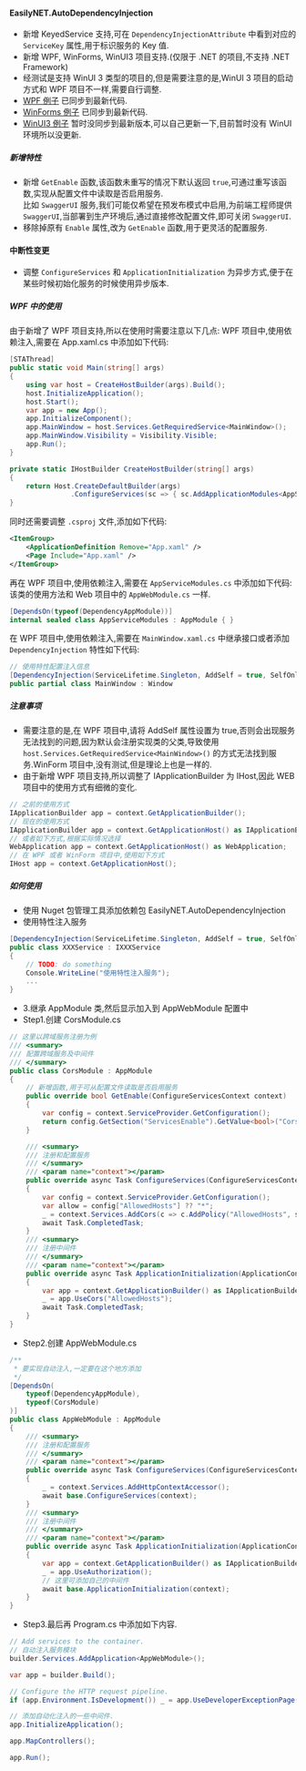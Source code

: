 #### EasilyNET.AutoDependencyInjection

-   新增 KeyedService 支持,可在 `DependencyInjectionAttribute` 中看到对应的 `ServiceKey` 属性,用于标识服务的 Key 值.
-   新增 WPF, WinForms, WinUI3 项目支持.(仅限于 .NET 的项目,不支持 .NET Framework)
-   经测试是支持 WinUI 3 类型的项目的,但是需要注意的是,WinUI 3 项目的启动方式和 WPF 项目不一样,需要自行调整.
-   [WPF 例子](https://github.com/joesdu/WpfAutoDISample) 已同步到最新代码.
-   [WinForms 例子](https://github.com/joesdu/WinFormAutoDISample) 已同步到最新代码.
-   [WinUI3 例子](https://github.com/joesdu/WinUIAutoDISample) 暂时没同步到最新版本,可以自己更新一下,目前暂时没有 WinUI 环境所以没更新.

##### 新增特性

-   新增 `GetEnable` 函数,该函数未重写的情况下默认返回 `true`,可通过重写该函数,实现从配置文件中读取是否启用服务.<br/>比如
    `SwaggerUI` 服务,我们可能仅希望在预发布模式中启用,为前端工程师提供 `SwaggerUI`,当部署到生产环境后,通过直接修改配置文件,即可关闭
    `SwaggerUI`.
-   移除掉原有 `Enable` 属性,改为 `GetEnable` 函数,用于更灵活的配置服务.

#### 中断性变更

-   调整 `ConfigureServices` 和 `ApplicationInitialization` 为异步方式,便于在某些时候初始化服务的时候使用异步版本.

##### WPF 中的使用

由于新增了 WPF 项目支持,所以在使用时需要注意以下几点:
WPF 项目中,使用依赖注入,需要在 App.xaml.cs 中添加如下代码:

```csharp
[STAThread]
public static void Main(string[] args)
{
    using var host = CreateHostBuilder(args).Build();
    host.InitializeApplication();
    host.Start();
    var app = new App();
    app.InitializeComponent();
    app.MainWindow = host.Services.GetRequiredService<MainWindow>();
    app.MainWindow.Visibility = Visibility.Visible;
    app.Run();
}

private static IHostBuilder CreateHostBuilder(string[] args)
{
    return Host.CreateDefaultBuilder(args)
               .ConfigureServices(sc => { sc.AddApplicationModules<AppServiceModules>(); });
}
```

同时还需要调整 `.csproj` 文件,添加如下代码:

```xml
<ItemGroup>
	<ApplicationDefinition Remove="App.xaml" />
	<Page Include="App.xaml" />
</ItemGroup>
```

再在 WPF 项目中,使用依赖注入,需要在 `AppServiceModules.cs` 中添加如下代码: 该类的使用方法和 Web 项目中的
`AppWebModule.cs`
一样.

```csharp
[DependsOn(typeof(DependencyAppModule))]
internal sealed class AppServiceModules : AppModule { }
```

在 WPF 项目中,使用依赖注入,需要在 `MainWindow.xaml.cs` 中继承接口或者添加 `DependencyInjection` 特性如下代码:

```csharp
// 使用特性配置注入信息
[DependencyInjection(ServiceLifetime.Singleton, AddSelf = true, SelfOnly = true)]
public partial class MainWindow : Window

```

##### 注意事项

-   需要注意的是,在 WPF 项目中,请将 AddSelf 属性设置为 true,否则会出现服务无法找到的问题,因为默认会注册实现类的父类,导致使用
    `host.Services.GetRequiredService<MainWindow>()` 的方式无法找到服务.WinForm 项目中,没有测试,但是理论上也是一样的.
-   由于新增 WPF 项目支持,所以调整了 IApplicationBuilder 为 IHost,因此 WEB 项目中的使用方式有细微的变化.

```csharp
// 之前的使用方式
IApplicationBuilder app = context.GetApplicationBuilder();
// 现在的使用方式
IApplicationBuilder app = context.GetApplicationHost() as IApplicationBuilder;
// 或者如下方式,根据实际情况选择
WebApplication app = context.GetApplicationHost() as WebApplication;
// 在 WPF 或者 WinForm 项目中,使用如下方式
IHost app = context.GetApplicationHost();
```

##### 如何使用

-   使用 Nuget 包管理工具添加依赖包 EasilyNET.AutoDependencyInjection
-   使用特性注入服务

```csharp
[DependencyInjection(ServiceLifetime.Singleton, AddSelf = true, SelfOnly = true)]
public class XXXService : IXXXService
{
    // TODO: do something
    Console.WriteLine("使用特性注入服务");
    ...
}
```

-   3.继承 AppModule 类,然后显示加入到 AppWebModule 配置中
-   Step1.创建 CorsModule.cs

```csharp
// 这里以跨域服务注册为例
/// <summary>
/// 配置跨域服务及中间件
/// </summary>
public class CorsModule : AppModule
{
    // 新增函数,用于可从配置文件读取是否启用服务
    public override bool GetEnable(ConfigureServicesContext context)
    {
        var config = context.ServiceProvider.GetConfiguration();
        return config.GetSection("ServicesEnable").GetValue<bool>("Cors");
    }

    /// <summary>
    /// 注册和配置服务
    /// </summary>
    /// <param name="context"></param>
    public override async Task ConfigureServices(ConfigureServicesContext context)
    {
        var config = context.ServiceProvider.GetConfiguration();
        var allow = config["AllowedHosts"] ?? "*";
        _ = context.Services.AddCors(c => c.AddPolicy("AllowedHosts", s => s.WithOrigins(allow.Split(",")).AllowAnyMethod().AllowAnyHeader()));
        await Task.CompletedTask;
    }
    /// <summary>
    /// 注册中间件
    /// </summary>
    /// <param name="context"></param>
    public override async Task ApplicationInitialization(ApplicationContext context)
    {
        var app = context.GetApplicationBuilder() as IApplicationBuilder;
        _ = app.UseCors("AllowedHosts");
        await Task.CompletedTask;
    }
}
```

-   Step2.创建 AppWebModule.cs

```csharp
/**
 * 要实现自动注入,一定要在这个地方添加
 */
[DependsOn(
    typeof(DependencyAppModule),
    typeof(CorsModule)
)]
public class AppWebModule : AppModule
{
    /// <summary>
    /// 注册和配置服务
    /// </summary>
    /// <param name="context"></param>
    public override async Task ConfigureServices(ConfigureServicesContext context)
    {
        _ = context.Services.AddHttpContextAccessor();
        await base.ConfigureServices(context);
    }
    /// <summary>
    /// 注册中间件
    /// </summary>
    /// <param name="context"></param>
    public override async Task ApplicationInitialization(ApplicationContext context)
    {
        var app = context.GetApplicationBuilder() as IApplicationBuilder;
        _ = app.UseAuthorization();
        // 这里可添加自己的中间件
        await base.ApplicationInitialization(context);
    }
}
```

-   Step3.最后再 Program.cs 中添加如下内容.

```csharp
// Add services to the container.
// 自动注入服务模块
builder.Services.AddApplication<AppWebModule>();

var app = builder.Build();

// Configure the HTTP request pipeline.
if (app.Environment.IsDevelopment()) _ = app.UseDeveloperExceptionPage();

// 添加自动化注入的一些中间件.
app.InitializeApplication();

app.MapControllers();

app.Run();
```
